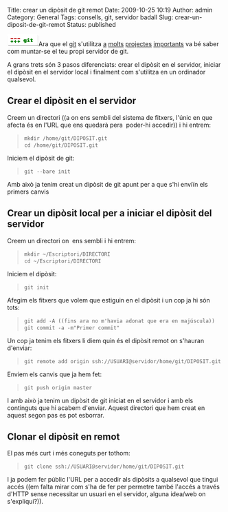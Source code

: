 Title: crear un dipòsit de git remot
Date: 2009-10-25 10:19
Author: admin
Category: General
Tags: consells, git, servidor badall
Slug: crear-un-diposit-de-git-remot
Status: published

<img src="./wp-content/uploads/2009/03/git-logo.png" title="git-logo" class="alignright size-full wp-image-540" width="73" height="28" alt="git-logo" />Ara que el [git](http://git-scm.com/ "Lloc web del projecte git, un sistema de control de revisions de fitxers distribuït") s'utilitza [a](http://git.kernel.org "Lloc web pel servidor de git per al sistema operatiu Linux") [molts](http://git.gnome.org "Lloc web pel servidor de git per al projecte GNOME") [projectes](http://cgit.freedesktop.org/ "Lloc web pel servidor de git per als projecte de Freedesktop") [importants](http://git.debian.org/ "Lloc web pel servidor de git per als projecte de Debian") va bé saber com muntar-se el teu propi servidor de git.

A grans trets són 3 pasos diferenciats: crear el dipòsit en el servidor, iniciar el dipòsit en el servidor local i finalment com s'utilitza en un ordinador qualsevol.

## Crear el dipòsit en el servidor

Creem un directori ((a on ens sembli del sistema de fitxers, l'únic en que afecta és en l'URL que ens quedarà pera  poder-hi accedir)) i hi entrem:

>     mkdir /home/git/DIPOSIT.git
>     cd /home/git/DIPOSIT.git

Iniciem el dipòsit de git:

>     git --bare init

Amb això ja tenim creat un dipòsit de git apunt per a que s'hi enviïn els primers canvis

## Crear un dipòsit local per a iniciar el dipòsit del servidor

Creem un directori on  ens sembli i hi entrem:

>     mkdir ~/Escriptori/DIRECTORI
>     cd ~/Escriptori/DIRECTORI

Iniciem el dipòsit:

>     git init

Afegim els fitxers que volem que estiguin en el dipòsit i un cop ja hi són tots:

>     git add -A ((fins ara no m'havia adonat que era en majúscula))
>     git commit -a -m"Primer commit"

Un cop ja tenim els fitxers li diem quin és el dipòsit remot on s'hauran d'enviar:

>     git remote add origin ssh://USUARI@servidor/home/git/DIPOSIT.git

Enviem els canvis que ja hem fet:

>     git push origin master

I amb això ja tenim un dipòsit de git iniciat en el servidor i amb els continguts que hi acabem d'enviar. Aquest directori que hem creat en aquest segon pas es pot esborrar.

## Clonar el dipòsit en remot

El pas més curt i més coneguts per tothom:

>     git clone ssh://USUARI@servidor/home/git/DIPOSIT.git

I ja podem fer públic l'URL per a accedir als dipòsits a qualsevol que tingui accés ((em falta mirar com s'ha de fer per permetre també l'accés a través d'HTTP sense necessitar un usuari en el servidor, alguna idea/web on s'expliqui?)).
